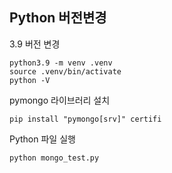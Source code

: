 ## Python 버전변경

3.9 버전 변경
```
python3.9 -m venv .venv
source .venv/bin/activate
python -V
```

pymongo 라이브러리 설치
```
pip install "pymongo[srv]" certifi
```

Python 파일 실행
```
python mongo_test.py
```
